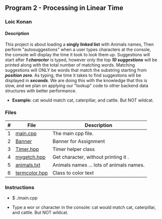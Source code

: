 ## Program 2 - Processing in Linear Time

### Loic Konan

#### Description

This project is about loading a **singly linked list** with Animals names, Then perform "autosuggestions" when a user types characters at the console, the console will display the time it took to look them up.
Suggestions will start after ***1 character*** is typed, however only the top ***10 suggestions*** will be printed along with the total number of matching words.
Matching suggestions will ONLY be words that match the substring starting from ***position zero***.
As typing, the time it takes to find suggestions will be displayed in ***seconds***.
We are doing this with the knowledge that this is slow, and we plan on applying our "lookup" code to other backend data structures with better performance.

- **Example:** cat would match cat, caterpillar, and cattle. But NOT wildcat.

### Files

|  #  | File                           | Description                              |
| :-: | ------------------------------ | ---------------------------------------- |
|  1  | [main.cpp](main.cpp)           | The main cpp file.                       |
|  2  | [Banner](Banner)               | Banner for Assignment                    |
|  3  | [Timer.hpp](Timer.hpp)         | Timer helper class                       |
|  4  | [mygetch.hpp](mygetch.hpp)     | Get character, without printing it .     |
|  5  | [animals.txt](animals.txt)     | Animals names ... lots of animals names. |
|  6  | [termcolor.hpp](termcolor.hpp) | Class to color text                      |

### Instructions

- $ ./main.cpp

- Type a wor or character in the console: cat would match cat, caterpillar, and cattle. But NOT wildcat.
